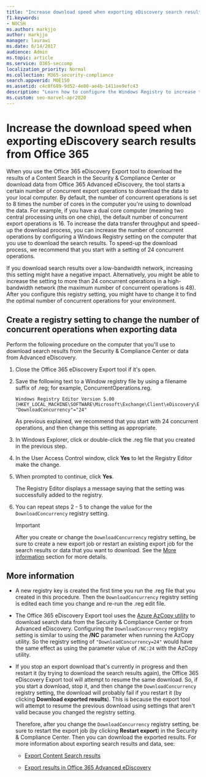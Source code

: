 ```yaml
---
title: "Increase download speed when exporting eDiscovery search results from Office 365"
f1.keywords:
- NOCSH
ms.author: markjjo
author: markjjo
manager: laurawi
ms.date: 6/14/2017
audience: Admin
ms.topic: article
ms.service: O365-seccomp
localization_priority: Normal
ms.collection: M365-security-compliance
search.appverid: MOE150
ms.assetid: c4c8f689-9d52-4e80-ae4b-1411ee9efc43
description: "Learn how to configure the Windows Registry to increase the data throughput when downloading search results and search data from the Security & Compliance Center and Advanced eDiscovery in Office 365."
ms.custom: seo-marvel-apr2020
---
```


# Increase the download speed when exporting eDiscovery search results from Office 365

When you use the Office 365 eDiscovery Export tool to download the results of a Content Search in the Security & Compliance Center or download data from Office 365 Advanced eDiscovery, the tool starts a certain number of concurrent export operations to download the data to your local computer. By default, the number of concurrent operations is set to 8 times the number of cores in the computer you're using to download the data. For example, if you have a dual core computer (meaning two central processing units on one chip), the default number of concurrent export operations is 16. To increase the data transfer throughput and speed-up the download process, you can increase the number of concurrent operations by configuring a Windows Registry setting on the computer that you use to download the search results. To speed-up the download process, we recommend that you start with a setting of 24 concurrent operations.
  
If you download search results over a low-bandwidth network, increasing this setting might have a negative impact. Alternatively, you might be able to increase the setting to more than 24 concurrent operations in a high-bandwidth network (the maximum number of concurrent operations is 48). After you configure this registry setting, you might have to change it to find the optimal number of concurrent operations for your environment.
  
## Create a registry setting to change the number of concurrent operations when exporting data

Perform the following procedure on the computer that you'll use to download search results from the Security & Compliance Center or data from Advanced eDiscovery.
  
1. Close the Office 365 eDiscovery Export tool if it's open. 
    
2. Save the following text to a Window registry file by using a filename suffix of .reg; for example, ConcurrentOperations.reg. 
    
    ```text
    Windows Registry Editor Version 5.00
    [HKEY_LOCAL_MACHINE\SOFTWARE\Microsoft\Exchange\Client\eDiscovery\ExportTool]
    "DownloadConcurrency"="24"
    ```

    As previous explained, we recommend that you start with 24 concurrent operations, and then change this setting as appropriate.
    
3. In Windows Explorer, click or double-click the .reg file that you created in the previous step.
    
4. In the User Access Control window, click **Yes** to let the Registry Editor make the change. 
    
5. When prompted to continue, click **Yes**.
    
    The Registry Editor displays a message saying that the setting was successfully added to the registry.
    
6. You can repeat steps 2 - 5 to change the value for the  `DownloadConcurrency` registry setting. 
    
    > [!IMPORTANT]
    > After you create or change the  `DownloadConcurrency` registry setting, be sure to create a new export job or restart an existing export job for the search results or data that you want to download. See the [More information](#more-information) section for more details. 
  
## More information

- A new registry key is created the first time you run the .reg file that you created in this procedure. Then the  `DownloadConcurrency` registry setting is edited each time you change and re-run the .reg edit file. 
    
- The Office 365 eDiscovery Export tool uses the [Azure AzCopy utility](https://go.microsoft.com/fwlink/?linkid=849949) to download search data from the Security & Compliance Center or from Advanced eDiscovery. Configuring the  `DownloadConcurrency` registry setting is similar to using the **/NC** parameter when running the AzCopy utility. So the registry setting of  `"DownloadConcurrency=24"` would have the same effect as using the parameter value of  `/NC:24` with the AzCopy utility. 
    
- If you stop an export download that's currently in progress and then restart it (by trying to download the search results again), the Office 365 eDiscovery Export tool will attempt to resume the same download. So, if you start a download, stop it, and then change the  `DownloadConcurrency` registry setting, the download will probably fail if you restart it (by clicking **Download exported results**). This is because the export tool will attempt to resume the previous download using settings that aren't valid because you changed the registry setting.
    
    Therefore, after you change the  `DownloadConcurrency` registry setting, be sure to restart the export job (by clicking **Restart export**) in the Security & Compliance Center. Then you can download the exported results. For more information about exporting search results and data, see:
    
  - [Export Content Search results](export-search-results.md)
    
  - [Export results in Office 365 Advanced eDiscovery](export-results-in-advanced-ediscovery.md)
    
